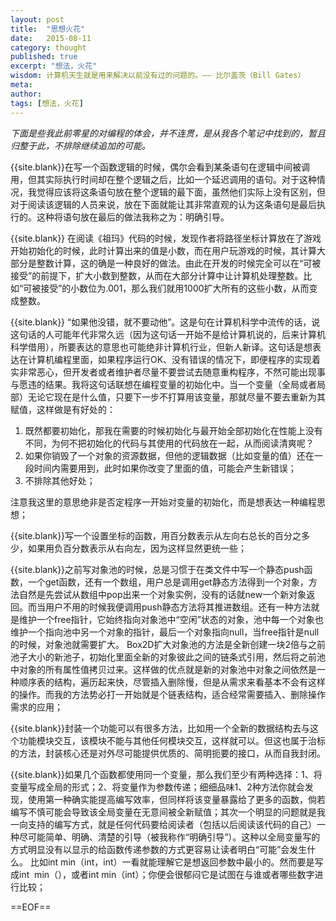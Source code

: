 ```yaml
---
layout: post
title:  "思想火花"
date:   2015-08-11
category: thought
published: true
excerpt: "想法，火花"
wisdom: 计算机天生就是用来解决以前没有过的问题的。—— 比尔盖茨（Bill Gates）
meta: 
author: 
tags: [想法，火花]
---
```


*下面是些我此前零星的对编程的体会，并不连贯，是从我各个笔记中找到的，暂且归整于此，不排除继续追加的可能。*

{{site.blank}}在写一个函数逻辑的时候，偶尔会看到某条语句在逻辑中间被调用，但其实际执行时间却在整个逻辑之后，比如一个延迟调用的语句。对于这种情况，我觉得应该将这条语句放在整个逻辑的最下面，虽然他们实际上没有区别，但对于阅读该逻辑的人员来说，放在下面就能让其非常直观的认为这条语句是最后执行的。这种将语句放在最后的做法我称之为：明确引导。

{{site.blank}} 在阅读《祖玛》代码的时候，发现作者将路径坐标计算放在了游戏开始初始化的时候，此时计算出来的值是小数，而在用户玩游戏的时候，其计算大部分是整数计算，这的确是一种良好的做法。由此在开发的时候完全可以在“可被接受”的前提下，扩大小数到整数，从而在大部分计算中让计算机处理整数。比如“可被接受”的小数位为.001，那么我们就用1000扩大所有的这些小数，从而变成整数。

{{site.blank}} “如果他没错，就不要动他”。这是句在计算机科学中流传的话，说这句话的人可能年代非常久远（因为这句话一开始不是给计算机说的，后来计算机科学借用），所要表达的意思也可能绝非计算机行业，但新人新译。这句话是想表达在计算机编程里面，如果程序运行OK、没有错误的情况下，即便程序的实现着实非常恶心，但开发者或者维护者尽量不要尝试去随意重构程序，不然可能出现事与愿违的结果。我将这句话联想在编程变量的初始化中。当一个变量（全局或者局部）无论它现在是什么值，只要下一步不打算用该变量，那就尽量不要去重新为其赋值，这样做是有好处的：

1. 既然都要初始化，那我在需要的时候初始化与最开始全部初始化在性能上没有不同，为何不把初始化的代码与其使用的代码放在一起，从而阅读清爽呢？
2. 如果你销毁了一个对象的资源数据，但他的逻辑数据（比如变量的值）还在一段时间内需要用到，此时如果你改变了里面的值，可能会产生新错误；
3. 不排除其他好处；

注意我这里的意思绝非是否定程序一开始对变量的初始化，而是想表达一种编程思想；

{{site.blank}}写一个设置坐标的函数，用百分数表示从左向右总长的百分之多少，如果用负百分数表示从右向左，因为这样显然更统一些；

{{site.blank}}之前写对象池的时候，总是习惯于在类文件中写一个静态push函数，一个get函数，还有一个数组，用户总是调用get静态方法得到一个对象，方法自然是先尝试从数组中pop出来一个对象实例，没有的话就new一个新对象返回。而当用户不用的时候我便调用push静态方法将其推进数组。还有一种方法就是维护一个free指针，它始终指向对象池中“空闲”状态的对象，池中每一个对象也维护一个指向池中另一个对象的指针，最后一个对象指向null，当free指针是null的时候，对象池就需要扩大。 Box2D扩大对象池的方法是全新创建一块2倍与之前池子大小的新池子，初始化里面全新的对象彼此之间的链条式引用，然后将之前池中对象的所有属性值拷贝过来。这样做的优点就是新的对象池中对象之间依然是一种顺序表的结构，遍历起来快，尽管插入删除慢，但是从需求来看基本不会有这样的操作。而我的方法势必打一开始就是个链表结构，适合经常需要插入、删除操作需求的应用；

{{site.blank}}封装一个功能可以有很多方法，比如用一个全新的数据结构去与这个功能模块交互，该模块不能与其他任何模块交互，这样就可以。但这也属于治标的方法，封装核心还是对外尽可能提供优质的、简明扼要的接口，从而自我封闭。

{{site.blank}}如果几个函数都使用同一个变量，那么我们至少有两种选择：1、将变量写成全局的形式；2、将变量作为参数传递；细细品味1、2种方法你就会发现，使用第一种确实能提高编写效率，但同样将该变量暴露给了更多的函数，倘若编写不慎可能会导致该全局变量在无意间被全新赋值；其次一个明显的问题就是我一向支持的编写方式，就是任何代码要给阅读者（包括以后阅读该代码的自己）一种尽可能简单、明确、清楚的引导（被我称作“明确引导”）。这种以全局变量写的方式明显没有以显示的给函数传递参数的方式更容易让读者明白“可能”会发生什么。
比如int min（int，int）一看就能理解它是想返回参数中最小的。然而要是写成int  min（），或者int min（int）；你便会很郁闷它是试图在与谁或者哪些数字进行比较；

==EOF==











